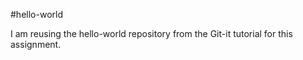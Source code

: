 #hello-world

I am reusing the hello-world repository from the Git-it tutorial for this assignment.
